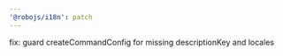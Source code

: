 ```yaml
---
'@robojs/i18n': patch
---
```


fix: guard createCommandConfig for missing descriptionKey and locales
